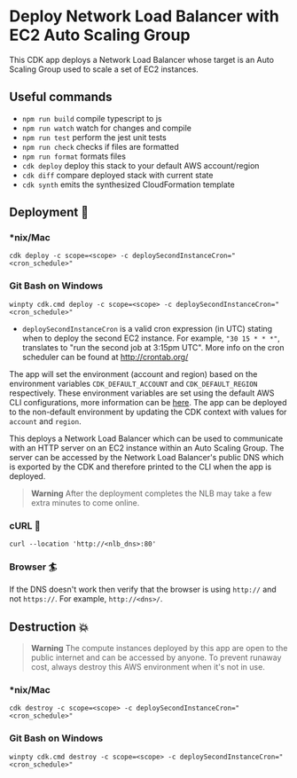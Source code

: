 # Deploy Network Load Balancer with EC2 Auto Scaling Group

This CDK app deploys a Network Load Balancer whose target is an Auto Scaling Group used to scale a set of EC2 instances.

## Useful commands

- `npm run build` compile typescript to js
- `npm run watch` watch for changes and compile
- `npm run test` perform the jest unit tests
- `npm run check` checks if files are formatted
- `npm run format` formats files
- `cdk deploy` deploy this stack to your default AWS account/region
- `cdk diff` compare deployed stack with current state
- `cdk synth` emits the synthesized CloudFormation template

## Deployment :rocket:

### \*nix/Mac

`cdk deploy -c scope=<scope> -c deploySecondInstanceCron="<cron_schedule>"`

### Git Bash on Windows

`winpty cdk.cmd deploy -c scope=<scope> -c deploySecondInstanceCron="<cron_schedule>"`

- `deploySecondInstanceCron` is a valid cron expression (in UTC) stating when to deploy the second EC2 instance. For example, `"30 15 * * *"`, translates to "run the second job at 3:15pm UTC". More info on the cron scheduler can be found at http://crontab.org/

The app will set the environment (account and region) based on the environment variables `CDK_DEFAULT_ACCOUNT` and `CDK_DEFAULT_REGION` respectively. These environment variables are set using the default AWS CLI configurations, more information can be [here](https://docs.aws.amazon.com/cdk/v2/guide/environments.html). The app can be deployed to the non-default environment by updating the CDK context with values for `account` and `region`.

This deploys a Network Load Balancer which can be used to communicate with an HTTP server on an EC2 instance within an Auto Scaling Group. The server can be accessed by the Network Load Balancer's public DNS which is exported by the CDK and therefore printed to the CLI when the app is deployed.

> **Warning** After the deployment completes the NLB may take a few extra minutes to come online.

### cURL :curling_stone:

`curl --location 'http://<nlb_dns>:80'`

### Browser :surfer:

If the DNS doesn't work then verify that the browser is using `http://` and not `https://`. For example, `http://<dns>/`.


## Destruction :boom:

> **Warning** The compute instances deployed by this app are open to the public internet and can be accessed by anyone. To prevent runaway cost, always destroy this AWS environment when it's not in use.

### \*nix/Mac

`cdk destroy -c scope=<scope> -c deploySecondInstanceCron="<cron_schedule>"`

### Git Bash on Windows

`winpty cdk.cmd destroy -c scope=<scope> -c deploySecondInstanceCron="<cron_schedule>"`
